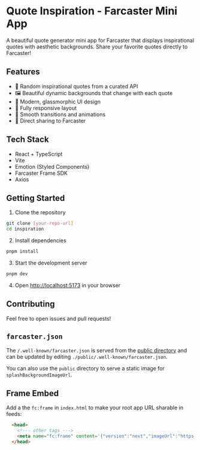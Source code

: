 # Quote Inspiration - Farcaster Mini App

A beautiful quote generator mini app for Farcaster that displays inspirational quotes with aesthetic backgrounds. Share your favorite quotes directly to Farcaster!

## Features

- 🎯 Random inspirational quotes from a curated API
- 🖼️ Beautiful dynamic backgrounds that change with each quote
- 🌟 Modern, glassmorphic UI design
- 📱 Fully responsive layout
- 🔄 Smooth transitions and animations
- 📢 Direct sharing to Farcaster

## Tech Stack

- React + TypeScript
- Vite
- Emotion (Styled Components)
- Farcaster Frame SDK
- Axios

## Getting Started

1. Clone the repository
```bash
git clone [your-repo-url]
cd inspiration
```

2. Install dependencies
```bash
pnpm install
```

3. Start the development server
```bash
pnpm dev
```

4. Open [http://localhost:5173](http://localhost:5173) in your browser

## Contributing

Feel free to open issues and pull requests!

## `farcaster.json`

The `/.well-known/farcaster.json` is served from the [public
directory](https://vite.dev/guide/assets) and can be updated by editing
`./public/.well-known/farcaster.json`.

You can also use the `public` directory to serve a static image for `splashBackgroundImageUrl`.

## Frame Embed

Add a the `fc:frame` in `index.html` to make your root app URL sharable in feeds:

```html
  <head>
    <!--- other tags --->
    <meta name="fc:frame" content='{"version":"next","imageUrl":"https://placehold.co/900x600.png?text=Frame%20Image","button":{"title":"Open","action":{"type":"launch_frame","name":"App Name","url":"https://app.com"}}}' /> 
  </head>
```
